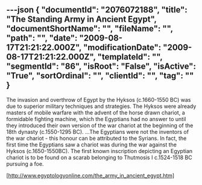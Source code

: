 ---json
{
  "documentId": "2076072188",
  "title": "The Standing Army in Ancient Egypt",
  "documentShortName": "",
  "fileName": "",
  "path": "",
  "date": "2009-08-17T21:21:22.000Z",
  "modificationDate": "2009-08-17T21:21:22.000Z",
  "templateId": "",
  "segmentId": "86",
  "isRoot": "False",
  "isActive": "True",
  "sortOrdinal": "",
  "clientId": "",
  "tag": ""
}
---

The invasion and overthrow of Egypt by the Hyksos (c.1660-1550 BC) was due to superior military techniques and strategies. The Hyksos were already masters of mobile warfare with the advent of the horse drawn chariot, a formidable fighting machine, which the Egyptians had no answer to until they introduced their own version of the war chariot at the beginning of the 18th dynasty (c.1550-1295 BC). ...The Egyptians were not the inventors of the war chariot - this honour can be attributed to the Syrians. In fact, the first time the Egyptians saw a chariot was during the war against the Hyksos (c.1650-1550BC). The first known inscription depicting an Egyptian chariot is to be found on a scarab belonging to Thutmosis I c.1524-1518 BC pursuing a foe.

[http://www.egyptologyonline.com/the_army_in_ancient_egypt.htm]
